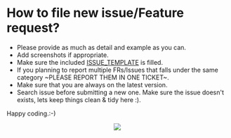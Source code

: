 # How to file new issue/Feature request?

- Please provide as much as detail and example as you can.
- Add screenshots if appropriate.
- Make sure the included [ISSUE_TEMPLATE](.github/ISSUE_TEMPLATE.md) is filled.
- If you planning to report multiple FRs/Issues that falls under the same category ~PLEASE REPORT THEM IN ONE TICKET~.
- Make sure that you are always on the latest version.
- Search issue before submitting a new one. Make sure the issue doesn't exists, lets keep things clean & tidy here :).

Happy coding.:-)

<div align="center">
<img src="https://cloud.githubusercontent.com/assets/370176/26526332/03bb8ac2-432c-11e7-89aa-da3cd1c0e9cb.png">
</div>
